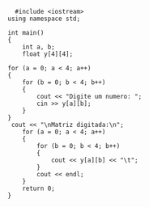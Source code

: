 
      #include <iostream>
    using namespace std;
    
    int main()
    {
        int a, b;
        float y[4][4]; 

    for (a = 0; a < 4; a++) 
    {
        for (b = 0; b < 4; b++) 
        {
            cout << "Digite um numero: ";
            cin >> y[a][b]; 
        }
    }
     cout << "\nMatriz digitada:\n";
        for (a = 0; a < 4; a++)
        {
            for (b = 0; b < 4; b++)
            {
                cout << y[a][b] << "\t"; 
            }
            cout << endl;
        }
        return 0;
    }

